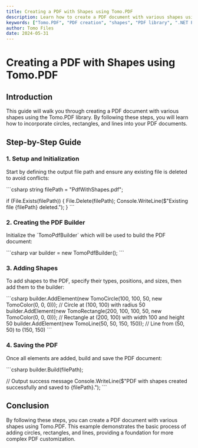 ```yaml
---
title: Creating a PDF with Shapes using Tomo.PDF
description: Learn how to create a PDF document with various shapes using the Tomo.PDF library. This guide covers adding circles, rectangles, and lines to your PDFs.
keywords: ["Tomo.PDF", "PDF creation", "shapes", "PDF library", ".NET PDF", "PDF document"]
author: Tomo Files
date: 2024-05-31
---
```


# Creating a PDF with Shapes using Tomo.PDF

## Introduction

This guide will walk you through creating a PDF document with various shapes using the Tomo.PDF library. By following these steps, you will learn how to incorporate circles, rectangles, and lines into your PDF documents.

## Step-by-Step Guide

### 1. Setup and Initialization

Start by defining the output file path and ensure any existing file is deleted to avoid conflicts:

\`\`\`csharp
string filePath = "PdfWithShapes.pdf";

if (File.Exists(filePath))
{
    File.Delete(filePath);
    Console.WriteLine($"Existing file {filePath} deleted.");
}
\`\`\`

### 2. Creating the PDF Builder

Initialize the \`TomoPdfBuilder\` which will be used to build the PDF document:

\`\`\`csharp
var builder = new TomoPdfBuilder();
\`\`\`

### 3. Adding Shapes

To add shapes to the PDF, specify their types, positions, and sizes, then add them to the builder:

\`\`\`csharp
builder.AddElement(new TomoCircle(100, 100, 50, new TomoColor(0, 0, 0))); // Circle at (100, 100) with radius 50
builder.AddElement(new TomoRectangle(200, 100, 100, 50, new TomoColor(0, 0, 0))); // Rectangle at (200, 100) with width 100 and height 50
builder.AddElement(new TomoLine(50, 50, 150, 150)); // Line from (50, 50) to (150, 150)
\`\`\`

### 4. Saving the PDF

Once all elements are added, build and save the PDF document:

\`\`\`csharp
builder.Build(filePath);

// Output success message
Console.WriteLine($"PDF with shapes created successfully and saved to {filePath}.");
\`\`\`

## Conclusion

By following these steps, you can create a PDF document with various shapes using Tomo.PDF. This example demonstrates the basic process of adding circles, rectangles, and lines, providing a foundation for more complex PDF customization.

